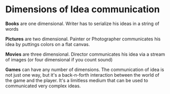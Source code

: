 
Dimensions of Idea communication
===

**Books** are one dimensional. Writer has to serialize his ideas in a string of words

**Pictures** are two dimensional. Painter or Photographer communicates his idea by puttings colors on a flat canvas.

**Movies** are three dimensional. Director communicates his idea via a stream of images (or four dimensional if you count sound)

**Games** can have any number of dimensions. The communication of idea is not just one way, but it's a back-n-forth interaction between the world of the game and the player. It's a limitless medium that can be used to communicated very complex ideas.

